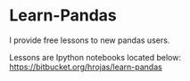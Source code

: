 Learn-Pandas
============

I provide free lessons to new pandas users.

Lessons are Ipython notebooks located below:
https://bitbucket.org/hrojas/learn-pandas
